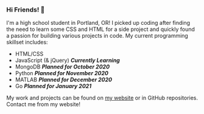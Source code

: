 ### Hi Friends! :tada:

I'm a high school student in Portland, OR! I picked up coding after finding the need to learn some CSS and HTML for a side project and quickly found a passion for building various projects in code. My current programming skillset includes:
* HTML/CSS
* JavaScript (& jQuery) **_Currently Learning_**
* MongoDB **_Planned for October 2020_**
* Python **_Planned for November 2020_**
* MATLAB **_Planned for December 2020_**
* Go **_Planned for January 2021_**

My work and projects can be found on [my website](https://marvinlin.me) or in GitHub repositories. Contact me from my website!
